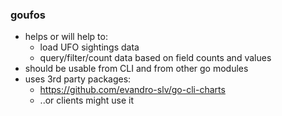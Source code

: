 ### goufos

* helps or will help to: 
    * load UFO sightings data
    * query/filter/count data based on field counts and values
* should be usable from CLI and from other go modules
* uses 3rd party packages:
    * https://github.com/evandro-slv/go-cli-charts
    * ..or clients might use it
